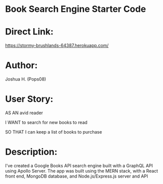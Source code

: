 # Book Search Engine Starter Code

Direct Link:
======
https://stormy-brushlands-64387.herokuapp.com/

Author:
======
Joshua H. (Pops08)


User Story:
======
AS AN avid reader

I WANT to search for new books to read

SO THAT I can keep a list of books to purchase


Description:
======
I've created a Google Books API search engine built with a GraphQL API using Apollo Server. The app was built using the MERN stack, with a React front end, MongoDB database, and Node.js/Express.js server and API
